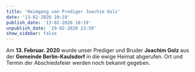 ```yaml
---
title: 'Heimgang von Prediger Joachim Golz'
date: '13-02-2020 10:19'
publish_date: '13-02-2020 10:19'
unpublish_date: '19-02-2020 23:59'
show_sidebar: false
---
```


Am **13. Februar. 2020** wurde unser Prediger und Bruder **Joachim Golz** aus der **Gemeinde Berlin-Kaulsdorf** in die ewige Heimat abgerufen. Ort und Termin der Abschiedsfeier werden noch bekannt gegeben.